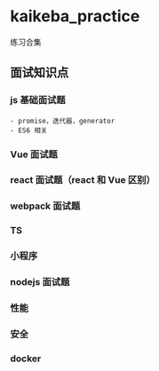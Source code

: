 # kaikeba_practice
练习合集

## 面试知识点

### js 基础面试题
    - promise，迭代器，generator
    - ES6 相关

### Vue 面试题

### react 面试题（react 和 Vue 区别）

### webpack 面试题

### TS

### 小程序

### nodejs 面试题

### 性能

### 安全

### docker

